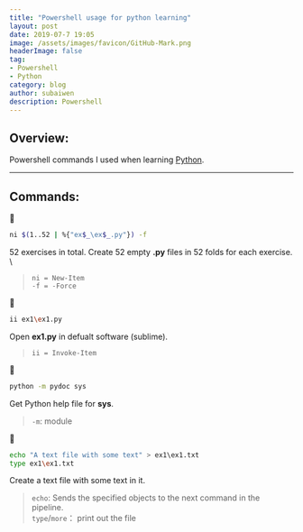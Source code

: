 ```yaml
---
title: "Powershell usage for python learning"
layout: post
date: 2019-07-7 19:05
image: /assets/images/favicon/GitHub-Mark.png
headerImage: false
tag:
- Powershell
- Python
category: blog
author: subaiwen
description: Powershell
---
```


## Overview:
Powershell commands I used when learning [Python](https://learnpythonthehardway.org/python3/).

---

## Commands:
👶
```bash
ni $(1..52 | %{"ex$_\ex$_.py"}) -f
```
52 exercises in total. Create 52 empty **.py** files in 52 folds for each exercise. \

> `ni = New-Item`    
> `-f = -Force`

👶
```bash
ii ex1\ex1.py
```
Open **ex1.py** in defualt software (sublime).
> `ii = Invoke-Item`

👶
```bash
python -m pydoc sys
```
Get Python help file for **sys**.
> `-m`: module

👶
```bash
echo "A text file with some text" > ex1\ex1.txt
type ex1\ex1.txt
```
Create a text file with some text in it.
> `echo`: Sends the specified objects to the next command in the pipeline.  
> `type`/`more`： print out the file